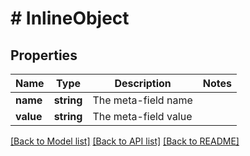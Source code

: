 # # InlineObject

## Properties

Name | Type | Description | Notes
------------ | ------------- | ------------- | -------------
**name** | **string** | The meta-field name |
**value** | **string** | The meta-field value |

[[Back to Model list]](../../README.md#models) [[Back to API list]](../../README.md#endpoints) [[Back to README]](../../README.md)
